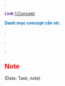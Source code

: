 .

<span style="font-weight:bold; color:rgb(112, 48, 160)">Link:</span>[1.Concept](file:///D:%5CPROJECTS%5CPan&Beri%5C2.Production%5CSeason%202%5CSS2Ep02-NgaVaoLongDat%5C1.Concept)

<span style="font-weight:bold; color:rgb(0, 112, 192)">Danh mục concept cần vẽ:</span>

.

.

.

## <span style="color:rgb(255, 0, 0)">Note</span> 
(Date: Task, note)